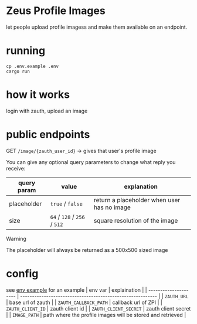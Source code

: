 # Zeus Profile Images

let people upload profile imagess and make them available on an endpoint.

# running

```
cp .env.example .env
cargo run
```

# how it works

login with zauth, upload an image

# public endpoints

GET `/image/{zauth_user_id}` -> gives that user's profile image

You can give any optional query parameters to change what reply you receive:

| query param | value                        | explanation                                 |
| ----------- | ---------------------------- | ------------------------------------------- |
| placeholder | `true` / `false`             | return a placeholder when user has no image |
| size        | `64` / `128` / `256` / `512` | square resolution of the image              |

> [!WARNING]
> The placeholder will always be returned as a 500x500 sized image

# config

see [env example](./.env.example) for an example
| env var | explaination |
| --------------------- | ---------------------------------------------------------- |
| `ZAUTH_URL` | base url of zauth |
| `ZAUTH_CALLBACK_PATH` | callback url of ZPI |
| `ZAUTH_CLIENT_ID` | zauth client id |
| `ZAUTH_CLIENT_SECRET` | zauth client secret |
| `IMAGE_PATH` | path where the profile images will be stored and retrieved |
